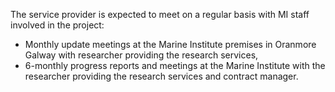 The service provider is expected to meet on a regular basis with MI staff involved in the project:

* Monthly update meetings at the Marine Institute premises in Oranmore Galway with researcher providing the research services, 
* 6-monthly progress reports and meetings at the Marine Institute with the researcher providing the research services and contract manager. 
